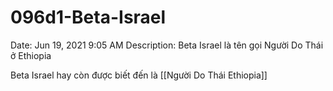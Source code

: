# 096d1-Beta-Israel

Date: Jun 19, 2021 9:05 AM
Description: Beta Israel là tên gọi Người Do Thái ở Ethiopia

Beta Israel hay còn được biết đến là [[Người Do Thái Ethiopia]]